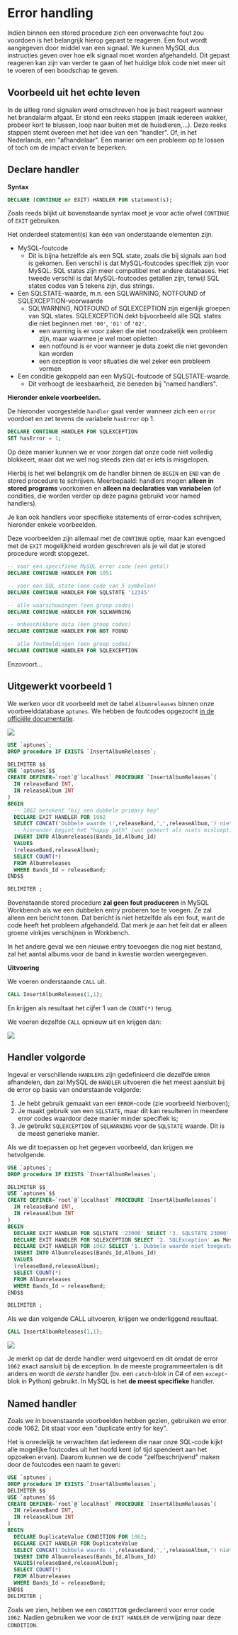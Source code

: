 # Error handling

Indien binnen een stored procedure zich een onverwachte fout zou voordoen is het belangrijk hierop gepast te reageren. Een fout wordt aangegeven door middel van een signaal. We kunnen MySQL dus instructies geven over hoe elk signaal moet worden afgehandeld. Dit gepast reageren kan zijn van verder te gaan of het huidige blok code niet meer uit te voeren of een boodschap te geven.

## Voorbeeld uit het echte leven

In de uitleg rond signalen werd omschreven hoe je best reageert wanneer het brandalarm afgaat. Er stond een reeks stappen (maak iedereen wakker, probeer kort te blussen, loop naar buiten met de huisdieren,...). Deze reeks stappen stemt overeen met het idee van een "handler". Of, in het Nederlands, een "afhandelaar". Een manier om een probleem op te lossen of toch om de impact ervan te beperken.

## Declare handler

**Syntax**

```sql
DECLARE (CONTINUE or EXIT) HANDLER FOR statement(s);
```

Zoals reeds blijkt uit bovenstaande syntax moet je voor actie ofwel `CONTINUE` of `EXIT` gebruiken.

Het onderdeel statement(s) kan één van onderstaande elementen zijn.

* MySQL-foutcode
  * Dit is bijna hetzelfde als een SQL state, zoals die bij signals aan bod is gekomen. Een verschil is dat MySQL-foutcodes specifiek zijn voor MySQL. SQL states zijn meer compatibel met andere databases. Het tweede verschil is dat MySQL-foutcodes getallen zijn, terwijl SQL states codes van 5 tekens zijn, dus strings.
* Een SQLSTATE-waarde, m.n. een SQLWARNING, NOTFOUND of SQLEXCEPTION-voorwaarde
  * SQLWARNING, NOTFOUND of SQLEXCEPTION zijn eigenlijk groepen van SQL states. SQLEXCEPTION dekt bijvoorbeeld alle SQL states die niet beginnen met `'00'`, `'01'` of `'02'`.
    * een warning is er voor zaken die niet noodzakelijk een probleem zijn, maar waarmee je wel moet opletten
    * een notfound is er voor wanneer je data zoekt die niet gevonden kan worden
    * een exception is voor situaties die wel zeker een probleem vormen
* Een conditie gekoppeld aan een MySQL-foutcode of SQLSTATE-waarde.
  * Dit verhoogt de leesbaarheid, zie beneden bij "named handlers".

**Hieronder enkele voorbeelden.**

De hieronder voorgestelde `handler` gaat verder wanneer zich een `error` voordoet en zet tevens de variabele `hasError` op 1.

```sql
DECLARE CONTINUE HANDLER FOR SQLEXCEPTION 
SET hasError = 1;
```

Op deze manier kunnen we er voor zorgen dat onze code niet volledig blokkeert, maar dat we wel nog steeds zien dat er iets is misgelopen.

Hierbij is het wel belangrijk om de handler binnen de `BEGIN` en `END` van de stored procedure te schrijven. Meerbepaald: handlers mogen **alleen in stored programs** voorkomen en **alleen na declaraties van variabelen** (of condities, die worden verder op deze pagina gebruikt voor named handlers).

Je kan ook handlers voor specifieke statements of error-codes schrijven, hieronder enkele voorbeelden.

Deze voorbeelden zijn allemaal met de `CONTINUE` optie, maar kan evengoed met de `EXIT` mogelijkheid worden geschreven als je wil dat je stored procedure wordt stopgezet.

```sql
-- voor een specifieke MySQL error code (een getal)
DECLARE CONTINUE HANDLER FOR 1051
```

```sql
-- voor een SQL state (een code van 5 symbolen)
DECLARE CONTINUE HANDLER FOR SQLSTATE '12345'
```

```sql
-- alle waarschuwingen (een groep codes)
DECLARE CONTINUE HANDLER FOR SQLWARNING
```

```sql
-- onbeschikbare data (een groep codes)
DECLARE CONTINUE HANDLER FOR NOT FOUND
```

```sql
-- alle foutmeldingen (een groep codes)
DECLARE CONTINUE HANDLER FOR SQLEXCEPTION
```

Enzovoort...

## Uitgewerkt voorbeeld 1

We werken voor dit voorbeeld met de tabel `Albumreleases` binnen onze voorbeelddatabase `aptunes`. We hebben de foutcodes opgezocht [in de officiële documentatie](https://dev.mysql.com/doc/refman/8.0/en/server-error-reference.html).

![](../../.gitbook/assets/sp\_errorhandling1.JPG)

```sql
USE `aptunes`;
DROP procedure IF EXISTS `InsertAlbumReleases`;

DELIMITER $$
USE `aptunes`$$
CREATE DEFINER=`root`@`localhost` PROCEDURE `InsertAlbumReleases`(
  IN releaseBand INT,
  IN releaseAlbum INT
)
BEGIN
  -- 1062 betekent "bij een dubbele primary key"
  DECLARE EXIT HANDLER FOR 1062
  SELECT CONCAT('Dubbele waarde (',releaseBand,',',releaseAlbum,') niet toegestaan') AS message;
  -- hieronder begint het "happy path" (wat gebeurt als niets misloopt)
  INSERT INTO Albumreleases(Bands_Id,Albums_Id)
  VALUES
  (releaseBand,releaseAlbum);
  SELECT COUNT(*)
  FROM Albumreleases
  WHERE Bands_Id = releaseBand;
END$$

DELIMITER ;
```

Bovenstaande stored procedure **zal geen fout produceren** in MySQL Workbench als we een dubbelen entry proberen toe te voegen. Ze zal alleen een bericht tonen. Dat bericht is niet hetzelfde als een fout, want de code heeft het probleem afgehandeld. Dat merk je aan het feit dat er alleen groene vinkjes verschijnen in Workbench.

In het andere geval we een nieuwe entry toevoegen die nog niet bestand, zal het aantal albums voor de band in kwestie worden weergegeven.

**Uitvoering**

We voeren onderstaande `CALL` uit.

```sql
CALL InsertAlbumReleases(1,1);
```

En krijgen als resultaat het cijfer 1 van de `COUNT(*)` terug.

We voeren dezelfde `CALL` opnieuw uit en krijgen dan:

![](../../.gitbook/assets/sp\_errorhandling2.JPG)

## Handler volgorde

Ingeval er verschillende `HANDLERS` zijn gedefinieerd die dezelfde `ERROR` afhandelen, dan zal MySQL de `HANDLER` uitvoeren die het meest aansluit bij de error op basis van onderstaande volgorde:

1. Je hebt gebruik gemaakt van een `ERROR`-code (zie voorbeeld hierboven);
2. Je maakt gebruik van een `SQLSTATE`, maar dit kan resulteren in meerdere error codes waardoor deze manier minder specifiek is;
3. Je gebruikt `SQLEXCEPTION` of `SQLWARNING` voor de `SQLSTATE` waarde. Dit is de meest generieke manier.

Als we dit toepassen op het gegeven voorbeeld, dan krijgen we hetvolgende.

```sql
USE `aptunes`;
DROP procedure IF EXISTS `InsertAlbumReleases`;

DELIMITER $$
USE `aptunes`$$
CREATE DEFINER=`root`@`localhost` PROCEDURE `InsertAlbumReleases`(
  IN releaseBand INT,
  IN releaseAlbum INT
)
BEGIN
  DECLARE EXIT HANDLER FOR SQLSTATE '23000' SELECT '3. SQLSTATE 23000' as Message;
  DECLARE EXIT HANDLER FOR SQLEXCEPTION SELECT '2. SQLException' as Message; 
  DECLARE EXIT HANDLER FOR 1062 SELECT '1. Dubbele waarde niet toegestaan' as Message; 
  INSERT INTO Albumreleases(Bands_Id,Albums_Id)
  VALUES
  (releaseBand,releaseAlbum);
  SELECT COUNT(*)
  FROM Albumreleases
  WHERE Bands_Id = releaseBand;
END$$

DELIMITER ;
```

Als we dan volgende CALL uitvoeren, krijgen we onderliggend resultaat.

```sql
CALL InsertAlbumReleases(1,1);
```

![](../../.gitbook/assets/sp\_errorhandling3.JPG)

Je merkt op dat de derde handler werd uitgevoerd en dit omdat de error `1062` exact aansluit bij de exception. In de meeste programmeertalen is dit anders en wordt de _eerste_ handler (bv. een `catch`-blok in C# of een `except`-blok in Python) gebruikt. In MySQL is het **de meest specifieke** handler.

## Named handler

Zoals we in bovenstaande voorbeelden hebben gezien, gebruiken we error code 1062. Dit staat voor een "duplicate entry for key".

Het is onredelijk te verwachten dat iedereen die naar onze SQL-code kijkt alle mogelijke foutcodes uit het hoofd kent (of tijd spendeert aan het opzoeken ervan). Daarom kunnen we de code "zelfbeschrijvend" maken door de foutcodes een naam te geven:

```sql
USE `aptunes`;
DROP procedure IF EXISTS `InsertAlbumReleases`;
DELIMITER $$
USE `aptunes`$$
CREATE DEFINER=`root`@`localhost` PROCEDURE `InsertAlbumReleases`(
  IN releaseBand INT,
  IN releaseAlbum INT
)
BEGIN
  DECLARE DuplicateValue CONDITION FOR 1062;
  DECLARE EXIT HANDLER FOR DuplicateValue
  SELECT CONCAT('Dubbele waarde (',releaseBand,',',releaseAlbum,') niet toegestaan') AS Message;
  INSERT INTO Albumreleases(Bands_Id,Albums_Id)
  VALUES(releaseBand,releaseAlbum);
  SELECT COUNT(*)
  FROM Albumreleases
  WHERE Bands_Id = releaseBand;
END$$
DELIMITER ;
```

Zoals we zien, hebben we een `CONDITION` gedeclareerd voor error code `1062`. Nadien gebruiken we voor de `EXIT HANDLER` de verwijzing naar deze `CONDITION`.
